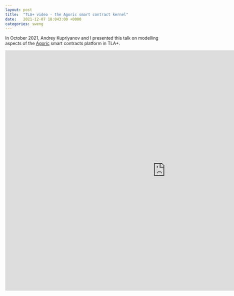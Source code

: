 ```yaml
---
layout: post
title:  "TLA+ video - the Agoric smart contract kernel"
date:   2021-12-07 18:043:00 +0000
categories: sweng
---
```


In October 2021, Andrey Kupriyanov and I presented this talk on modelling aspects of the [Agoric](https://github.com/Agoric/) smart contracts platform in TLA+.

<iframe width="1024" height="768" src="https://youtu.be/JyMX7Hz9uEs" frameborder="0" allowfullscreen></iframe>
